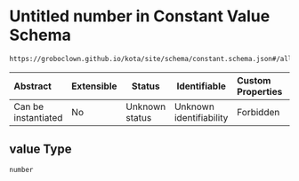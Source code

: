 # Untitled number in Constant Value Schema

```txt
https://groboclown.github.io/kota/site/schema/constant.schema.json#/allOf/1/oneOf/0/properties/value
```




| Abstract            | Extensible | Status         | Identifiable            | Custom Properties | Additional Properties | Access Restrictions | Defined In                                                                                     |
| :------------------ | ---------- | -------------- | ----------------------- | :---------------- | --------------------- | ------------------- | ---------------------------------------------------------------------------------------------- |
| Can be instantiated | No         | Unknown status | Unknown identifiability | Forbidden         | Allowed               | none                | [constant.schema.json\*](../../../../docs/bin/out/constant.schema.json "open original schema") |

## value Type

`number`
